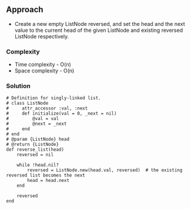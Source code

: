 ## Approach
- Create a new empty ListNode reversed, and set the head and the next value to the current head of the given ListNode and existing reversed ListNode respectively.


### Complexity
- Time complexity - O(n)
- Space complexity - O(n)

### Solution
```
# Definition for singly-linked list.
# class ListNode
#     attr_accessor :val, :next
#     def initialize(val = 0, _next = nil)
#         @val = val
#         @next = _next
#     end
# end
# @param {ListNode} head
# @return {ListNode}
def reverse_list(head)
    reversed = nil

    while !head.nil?
        reversed = ListNode.new(head.val, reversed)  # the existing reversed list becomes the next 
        head = head.next
    end

    reversed
end
```
